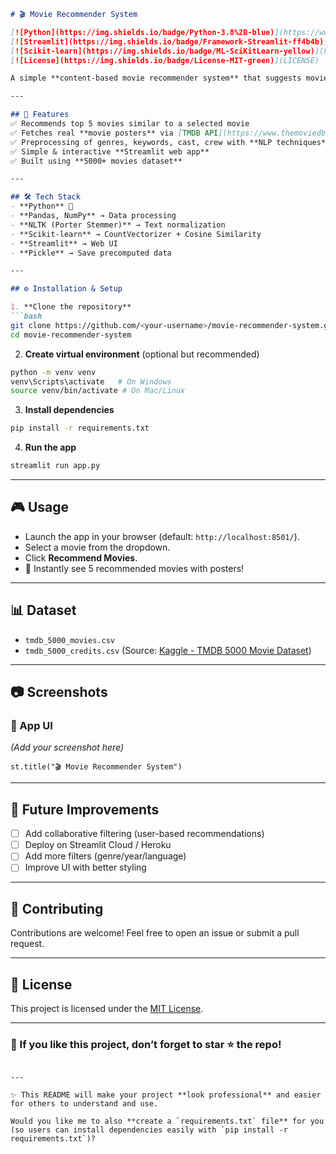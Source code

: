 ````markdown
# 🎬 Movie Recommender System  

[![Python](https://img.shields.io/badge/Python-3.8%2B-blue)](https://www.python.org/)  
[![Streamlit](https://img.shields.io/badge/Framework-Streamlit-ff4b4b)](https://streamlit.io/)  
[![Scikit-learn](https://img.shields.io/badge/ML-SciKitLearn-yellow)](https://scikit-learn.org/stable/)  
[![License](https://img.shields.io/badge/License-MIT-green)](LICENSE)  

A simple **content-based movie recommender system** that suggests movies similar to the one you like, using **cosine similarity** on movie metadata. Built with `pandas`, `scikit-learn`, and deployed with **Streamlit** for an interactive web experience.  

---

## 📌 Features
✅ Recommends top 5 movies similar to a selected movie  
✅ Fetches real **movie posters** via [TMDB API](https://www.themoviedb.org/documentation/api)  
✅ Preprocessing of genres, keywords, cast, crew with **NLP techniques**  
✅ Simple & interactive **Streamlit web app**  
✅ Built using **5000+ movies dataset**  

---

## 🛠️ Tech Stack
- **Python** 🐍  
- **Pandas, NumPy** → Data processing  
- **NLTK (Porter Stemmer)** → Text normalization  
- **Scikit-learn** → CountVectorizer + Cosine Similarity  
- **Streamlit** → Web UI  
- **Pickle** → Save precomputed data  

---

## ⚙️ Installation & Setup  

1. **Clone the repository**  
```bash
git clone https://github.com/<your-username>/movie-recommender-system.git
cd movie-recommender-system
````

2. **Create virtual environment** (optional but recommended)

```bash
python -m venv venv
venv\Scripts\activate   # On Windows
source venv/bin/activate # On Mac/Linux
```

3. **Install dependencies**

```bash
pip install -r requirements.txt
```

4. **Run the app**

```bash
streamlit run app.py
```

---

## 🎮 Usage

* Launch the app in your browser (default: `http://localhost:8501/`).
* Select a movie from the dropdown.
* Click **Recommend Movies**.
* 🎥 Instantly see 5 recommended movies with posters!

---

## 📊 Dataset

* `tmdb_5000_movies.csv`
* `tmdb_5000_credits.csv`
  (Source: [Kaggle - TMDB 5000 Movie Dataset](https://www.kaggle.com/datasets/tmdb/tmdb-movie-metadata))

---

## 📷 Screenshots

### 🔹 App UI

*(Add your screenshot here)*

```
st.title("🎬 Movie Recommender System")
```

---

## 🚀 Future Improvements

* [ ] Add collaborative filtering (user-based recommendations)
* [ ] Deploy on Streamlit Cloud / Heroku
* [ ] Add more filters (genre/year/language)
* [ ] Improve UI with better styling

---

## 🤝 Contributing

Contributions are welcome! Feel free to open an issue or submit a pull request.

---

## 📜 License

This project is licensed under the [MIT License](LICENSE).

---

### 🌟 If you like this project, don’t forget to **star ⭐ the repo**!

```

---

✨ This README will make your project **look professional** and easier for others to understand and use.  

Would you like me to also **create a `requirements.txt` file** for you (so users can install dependencies easily with `pip install -r requirements.txt`)?
```
